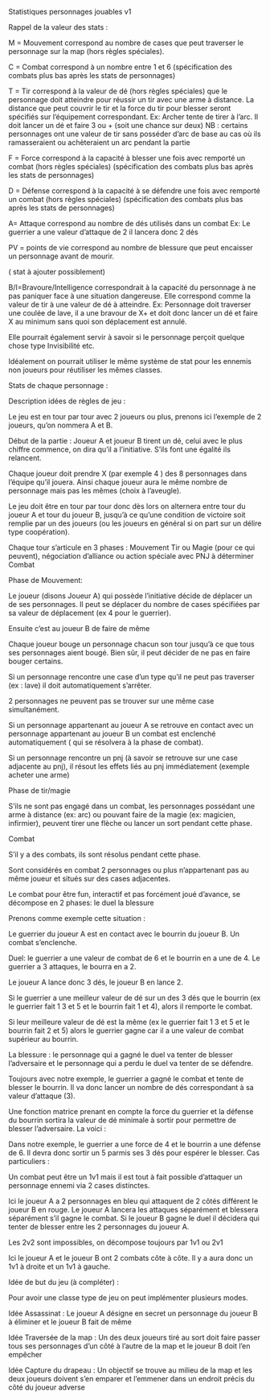 Statistiques personnages jouables v1


Rappel de la valeur des stats :

M = Mouvement correspond au nombre de cases que peut traverser le personnage sur la map (hors règles spéciales). 

C = Combat correspond à un nombre entre 1 et 6 (spécification des combats plus bas après les stats de personnages)

T = Tir correspond à la valeur de dé (hors règles spéciales) que le personnage doit atteindre pour réussir un tir avec une arme à distance. La distance que peut couvrir le tir et la force du tir pour blesser seront spécifiés sur l’équipement correspondant.
Ex: Archer tente de tirer à l’arc. Il doit lancer un dé et faire 3 ou + (soit une chance sur deux)
NB : certains personnages ont une valeur de tir sans posséder d’arc de base au cas où ils ramasseraient ou achèteraient un arc pendant la partie

F = Force correspond à la capacité à blesser une fois avec remporté un combat  (hors règles spéciales) (spécification des combats plus bas après les stats de personnages)

D = Défense correspond à la capacité à se défendre une fois avec remporté un combat (hors règles spéciales) (spécification des combats plus bas après les stats de personnages)

A= Attaque correspond au nombre de dés utilisés dans un combat
Ex:  Le guerrier a une valeur d’attaque de 2 il lancera donc 2 dés

PV =  points de vie correspond au nombre de blessure que peut encaisser un personnage avant de mourir. 

( stat à ajouter possiblement) 

B/I=Bravoure/Intelligence correspondrait à la capacité du personnage à ne pas paniquer face à une situation dangereuse. Elle correspond comme la valeur de tir à une valeur de dé à atteindre.
Ex: Personnage doit traverser une coulée de lave, il a une bravour de X+ et doit donc lancer un dé et faire X au minimum sans quoi son déplacement est annulé.

Elle pourrait également servir à savoir si le personnage perçoit quelque chose type Invisibilité etc.




Idéalement on pourrait utiliser le même système de stat pour les ennemis non joueurs pour réutiliser les mêmes classes.



Stats de chaque personnage : 





Description idées de règles de jeu : 

Le jeu est en tour par tour avec 2 joueurs ou plus, prenons ici l’exemple de 2 joueurs, qu’on nommera A et B.

Début de la partie : 
Joueur A et joueur B tirent un dé, celui avec le plus chiffre commence, on dira qu’il a l’initiative. S’ils font une égalité ils relancent.

Chaque joueur doit prendre X (par exemple 4 ) des 8 personnages dans l’équipe qu’il jouera. Ainsi chaque joueur aura le même nombre de personnage mais pas les mêmes (choix à l’aveugle).

Le jeu doit être en tour par tour donc dès lors on alternera entre tour du joueur A et  tour du joueur B, jusqu’à ce qu’une condition de victoire soit remplie par un des joueurs (ou les joueurs en général si on part sur un délire type coopération).

Chaque tour s’articule en 3 phases : 
Mouvement 
Tir ou Magie (pour ce qui peuvent), négociation d’alliance ou action spéciale avec PNJ à déterminer
Combat



Phase de Mouvement: 

Le joueur (disons Joueur A) qui possède l’initiative décide de déplacer un de ses personnages. Il peut se déplacer du nombre de cases spécifiées par sa valeur de déplacement (ex 4 pour le guerrier).

Ensuite c’est au joueur B de faire de même

Chaque joueur bouge un personnage chacun son tour jusqu’à ce que tous ses personnages aient bougé. Bien sûr, il peut décider de ne pas en faire bouger certains.

Si un personnage rencontre une case d’un type qu’il ne peut pas traverser (ex : lave) il doit automatiquement s’arrêter.

2 personnages ne peuvent pas se trouver sur une même case simultanément.

Si un personnage appartenant au joueur A se retrouve en contact avec un personnage appartenant au joueur B un combat est enclenché automatiquement ( qui se résolvera à la phase de combat).

Si un personnage rencontre un pnj (à savoir se retrouve sur une case adjacente au pnj), il résout les effets liés au pnj immédiatement (exemple acheter une arme)



Phase de tir/magie

S’ils ne sont pas engagé dans un combat, les personnages possédant une arme à distance (ex: arc) ou pouvant faire de la magie (ex: magicien, infirmier), peuvent tirer une flèche ou lancer un sort pendant cette phase.



Combat

S’il y a des combats, ils sont résolus pendant cette phase.

Sont considérés en combat 2 personnages ou plus n’appartenant pas au même joueur et situés sur des cases adjacentes.

 Le combat pour être fun, interactif et pas forcément joué d’avance, se décompose en 2 phases:
le duel
la blessure

Prenons comme exemple cette situation : 




Le guerrier du joueur A est en contact avec le bourrin du joueur B. Un combat s’enclenche.

Duel: le guerrier a une valeur de combat de 6 et le bourrin en a une de 4. Le guerrier a 3 attaques, le bourra en a 2.

Le joueur A lance donc 3 dés, le joueur B en lance 2.

Si le guerrier a une meilleur valeur de dé sur un des 3 dés que le bourrin (ex le guerrier fait 1 3 et 5 et le bourrin fait 1 et 4), alors il remporte le combat. 

Si leur meilleure valeur de dé est la même (ex le guerrier fait 1 3 et 5 et le bourrin fait 2 et 5) alors le guerrier gagne car il a une valeur de combat supérieur au bourrin.

La blessure : le personnage qui a gagné le duel va tenter de blesser l’adversaire et le personnage qui a perdu le duel va tenter de se défendre.

Toujours avec notre exemple, le guerrier a gagné le combat et tente de blesser le bourrin. Il va donc lancer un nombre de dés correspondant à sa valeur d’attaque (3).


Une fonction matrice prenant en compte la force du guerrier et la défense du bourrin sortira la valeur de dé minimale à sortir pour permettre de blesser l’adversaire. La voici : 



Dans notre exemple, le guerrier a une force de 4 et le bourrin a une défense de 6. Il devra donc sortir un 5 parmis ses 3 dés pour espérer le blesser.
Cas particuliers :

Un combat peut être un 1v1 mais il est tout à fait possible d’attaquer un personnage ennemi via 2 cases distinctes.



Ici le joueur A a 2 personnages en bleu qui attaquent de 2 côtés différent le joueur B en rouge. Le joueur A lancera les attaques séparément et blessera séparément s’il gagne le combat. Si le joueur B gagne le duel il décidera qui tenter de blesser entre les 2 personnages du joueur A.

Les 2v2 sont impossibles, on décompose toujours par 1v1 ou 2v1 


Ici le joueur A et le joueur B ont 2 combats côte à côte. Il y a aura donc un 1v1 à droite et un 1v1 à gauche.
















Idée de but du jeu (à compléter) : 

Pour avoir une classe type de jeu on peut implémenter plusieurs modes. 

Idée Assassinat : Le joueur A désigne en secret un personnage du joueur B à éliminer et le joueur B fait de même

Idée Traversée de la map : Un des deux joueurs tiré au sort doit faire passer tous ses personnages d’un côté à l’autre de la map et le joueur B doit l’en empêcher

Idée Capture du drapeau : Un objectif se trouve au milieu de la map et les deux joueurs doivent s’en emparer et l’emmener dans un endroit précis du côté du joueur adverse









